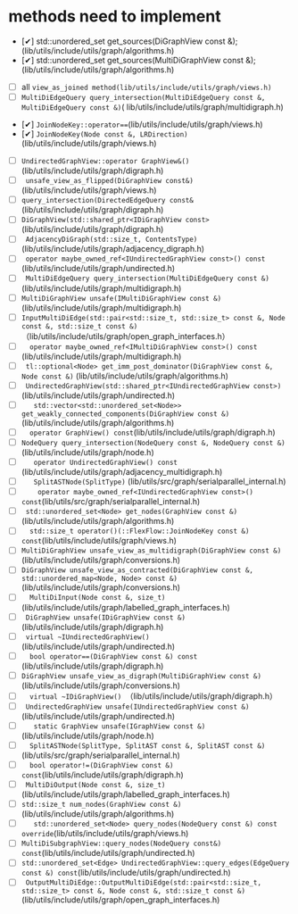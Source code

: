 # methods need to implement
-  [&#x2714;] std::unordered_set<Node> get_sources(DiGraphView const &);(lib/utils/include/utils/graph/algorithms.h)
- [&#x2714;] std::unordered_set<Node> get_sources(MultiDiGraphView const &);  (lib/utils/include/utils/graph/algorithms.h)
- [ ] all `view_as_joined method(lib/utils/include/utils/graph/views.h)`
- [ ] ` MultiDiEdgeQuery query_intersection(MultiDiEdgeQuery const &, MultiDiEdgeQuery const &) `( lib/utils/include/utils/graph/multidigraph.h)
- [&#x2714;] ` JoinNodeKey::operator== `(lib/utils/include/utils/graph/views.h)
- [&#x2714;] ` JoinNodeKey(Node const &, LRDirection) `(lib/utils/include/utils/graph/views.h)
- [ ] `UndirectedGraphView::operator GraphView&() ` (lib/utils/include/utils/graph/digraph.h)
- [ ] ` unsafe_view_as_flipped(DiGraphView const&)` (lib/utils/include/utils/graph/views.h)
- [ ] `query_intersection(DirectedEdgeQuery const& ` (lib/utils/include/utils/graph/digraph.h)
- [ ] ` DiGraphView(std::shared_ptr<IDiGraphView const>  ` (lib/utils/include/utils/graph/digraph.h)
- [ ] ` AdjacencyDiGraph(std::size_t, ContentsType)` (lib/utils/include/utils/graph/adjacency_digraph.h)
- [ ]  ` operator maybe_owned_ref<IUndirectedGraphView const>() const` (lib/utils/include/utils/graph/undirected.h)
- [ ] ` MultiDiEdgeQuery query_intersection(MultiDiEdgeQuery const &)` (lib/utils/include/utils/graph/multidigraph.h)
- [ ] ` MultiDiGraphView unsafe(IMultiDiGraphView const &) ` (lib/utils/include/utils/graph/multidigraph.h)
- [ ] `InputMultiDiEdge(std::pair<std::size_t, std::size_t> const &, Node const &, std::size_t const &)` （lib/utils/include/utils/graph/open_graph_interfaces.h）
- [ ] `   operator maybe_owned_ref<IMultiDiGraphView const>() const ` (lib/utils/include/utils/graph/multidigraph.h)
- [ ] ` tl::optional<Node> get_imm_post_dominator(DiGraphView const &, Node const &)` (lib/utils/include/utils/graph/algorithms.h)
- [ ] `  UndirectedGraphView(std::shared_ptr<IUndirectedGraphView const>) ` (lib/utils/include/utils/graph/undirected.h)
- [ ] `    std::vector<std::unordered_set<Node>> get_weakly_connected_components(DiGraphView const &) `(lib/utils/include/utils/graph/algorithms.h) 
- [ ] `  operator GraphView() const`(lib/utils/include/utils/graph/digraph.h)
- [ ] ` NodeQuery query_intersection(NodeQuery const &, NodeQuery const &) ` (lib/utils/include/utils/graph/node.h)
- [ ] `   operator UndirectedGraphView() const` (lib/utils/include/utils/graph/adjacency_multidigraph.h)
- [ ]  `   SplitASTNode(SplitType)` (lib/utils/src/graph/serialparallel_internal.h)
- [ ]  `    operator maybe_owned_ref<IUndirectedGraphView const>() const`(lib/utils/src/graph/serialparallel_internal.h)
- [ ]  ` std::unordered_set<Node> get_nodes(GraphView const &)` (lib/utils/include/utils/graph/algorithms.h)
- [ ] `  std::size_t operator()(::FlexFlow::JoinNodeKey const &) const`(lib/utils/include/utils/graph/views.h)
- [ ] `MultiDiGraphView unsafe_view_as_multidigraph(DiGraphView const &)`(lib/utils/include/utils/graph/conversions.h)
- [ ] `DiGraphView unsafe_view_as_contracted(DiGraphView const &, std::unordered_map<Node, Node> const &)`(lib/utils/include/utils/graph/conversions.h)
- [ ] `   MultiDiInput(Node const &, size_t) ` (lib/utils/include/utils/graph/labelled_graph_interfaces.h)
- [ ] ` DiGraphView unsafe(IDiGraphView const &)` (lib/utils/include/utils/graph/digraph.h)
- [ ]  `  virtual ~IUndirectedGraphView() ` (lib/utils/include/utils/graph/undirected.h)
- [ ] `  bool operator==(DiGraphView const &) const` (lib/utils/include/utils/graph/digraph.h)
- [ ] `DiGraphView unsafe_view_as_digraph(MultiDiGraphView const &)`(lib/utils/include/utils/graph/conversions.h)
- [ ] `   virtual ~IDiGraphView()  `（lib/utils/include/utils/graph/digraph.h）
- [ ] ` UndirectedGraphView unsafe(IUndirectedGraphView const &)`(lib/utils/include/utils/graph/undirected.h)
- [ ] `   static GraphView unsafe(IGraphView const &)`(lib/utils/include/utils/graph/node.h)
- [ ] `  SplitASTNode(SplitType, SplitAST const &, SplitAST const &)`(lib/utils/src/graph/serialparallel_internal.h)
- [ ] `   bool operator!=(DiGraphView const &) const `(lib/utils/include/utils/graph/digraph.h)
- [ ] `  MultiDiOutput(Node const &, size_t) `(lib/utils/include/utils/graph/labelled_graph_interfaces.h)
- [ ] `std::size_t num_nodes(GraphView const &) `(lib/utils/include/utils/graph/algorithms.h)
- [ ] `   std::unordered_set<Node> query_nodes(NodeQuery const &) const override`(lib/utils/include/utils/graph/views.h)
- [ ] `MultiDiSubgraphView::query_nodes(NodeQuery const&) const`(lib/utils/include/utils/graph/undirected.h)
- [ ] ` std::unordered_set<Edge> UndirectedGraphView::query_edges(EdgeQuery const &) const `(lib/utils/include/utils/graph/undirected.h)
- [ ] ` OutputMultiDiEdge::OutputMultiDiEdge(std::pair<std::size_t, std::size_t> const &, Node const &, std::size_t const &)`(lib/utils/include/utils/graph/open_graph_interfaces.h)